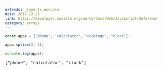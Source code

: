 ```yaml
---
extends: _layouts.usecase
date: 2017-12-23
link: https://developer.mozilla.org/en-US/docs/Web/JavaScript/Reference/Global_Objects/Array/splice
category: arrays
---
```



```javascript
const apps = ["phone", "calculator", "codetogo", "clock"];

apps.splice(2, 1);

console.log(apps);
```
<pre class="output">["phone", "calculator", "clock"]</pre>
